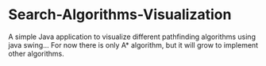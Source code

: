 # Search-Algorithms-Visualization

A simple Java application to visualize different pathfinding algorithms using java swing...
For now there is only A* algorithm, but it will grow to implement other algorithms.
